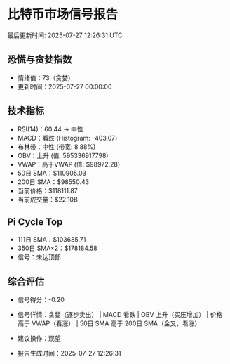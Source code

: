 # 比特币市场信号报告

最后更新时间: 2025-07-27 12:26:31 UTC

## 恐慌与贪婪指数
- 情绪值：73（贪婪）
- 更新时间：2025-07-27 00:00:00

## 技术指标
- RSI(14)：60.44 → 中性
- MACD：看跌 (Histogram: -403.07)
- 布林带：中性 (带宽: 8.88%)
- OBV：上升 (值: 595336917798)
- VWAP：高于VWAP (值: $98972.28)
- 50日 SMA：$110905.03
- 200日 SMA：$98550.43
- 当前价格：$118111.87
- 当前成交量：$22.10B

## Pi Cycle Top
- 111日 SMA：$103685.71
- 350日 SMA×2：$178184.58
- 信号：未达顶部

## 综合评估
- 信号得分：-0.20
- 信号详情：贪婪（逐步卖出） | MACD 看跌 | OBV 上升（买压增加） | 价格高于 VWAP（看涨） | 50日 SMA 高于 200日 SMA（金叉，看涨）
- 建议操作：观望

- 报告生成时间：2025-07-27 12:26:31